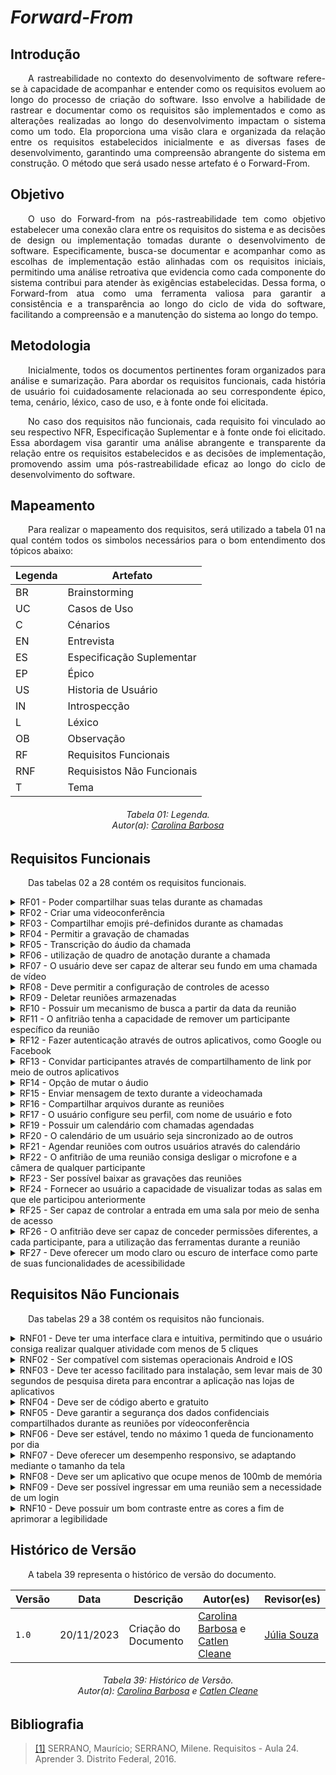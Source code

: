 # ***Forward-From***

## **Introdução**
<p align="justify">
&emsp;&emsp;A rastreabilidade no contexto do desenvolvimento de software refere-se à capacidade de acompanhar e entender como os requisitos evoluem ao longo do processo de criação do software. Isso envolve a habilidade de rastrear e documentar como os requisitos são implementados e como as alterações realizadas ao longo do desenvolvimento impactam o sistema como um todo. Ela proporciona uma visão clara e organizada da relação entre os requisitos estabelecidos inicialmente e as diversas fases de desenvolvimento, garantindo uma compreensão abrangente do sistema em construção. O método que será usado nesse artefato é o Forward-From.
</p>

## **Objetivo**
<p align="justify">
&emsp;&emsp;O uso do Forward-from na pós-rastreabilidade tem como objetivo estabelecer uma conexão clara entre os requisitos do sistema e as decisões de design ou implementação tomadas durante o desenvolvimento de software. Especificamente, busca-se documentar e acompanhar como as escolhas de implementação estão alinhadas com os requisitos iniciais, permitindo uma análise retroativa que evidencia como cada componente do sistema contribui para atender às exigências estabelecidas. Dessa forma, o Forward-from atua como uma ferramenta valiosa para garantir a consistência e a transparência ao longo do ciclo de vida do software, facilitando a compreensão e a manutenção do sistema ao longo do tempo.
</p>

## **Metodologia**
<p align="justify">
&emsp;&emsp;Inicialmente, todos os documentos pertinentes foram organizados para análise e sumarização. Para abordar os requisitos funcionais, cada história de usuário foi cuidadosamente relacionada ao seu correspondente épico, tema, cenário, léxico, caso de uso, e à fonte onde foi elicitada. 
</p>

<p align="justify">
&emsp;&emsp;No caso dos requisitos não funcionais, cada requisito foi vinculado ao seu respectivo NFR, Especificação Suplementar e à fonte onde foi elicitado. Essa abordagem visa garantir uma análise abrangente e transparente da relação entre os requisitos estabelecidos e as decisões de implementação, promovendo assim uma pós-rastreabilidade eficaz ao longo do ciclo de desenvolvimento do software.
</p>

## **Mapeamento**
<p align="justify">
&emsp;&emsp;Para realizar o mapeamento dos requisitos, será utilizado a tabela 01 na qual contém todos os simbolos necessários para o bom entendimento dos tópicos abaixo:
</p>

<center>

| Legenda | Artefato                   |
|---------|----------------------------|
| BR      | Brainstorming              |
| UC      | Casos de Uso               |
| C       | Cénarios                   |
| EN      | Entrevista                 |
| ES      | Especificação Suplementar  |
| EP      | Épico                      |
| US      | Historia de Usuário        |
| IN      | Introspecção               |
| L       | Léxico                     |
| OB      | Observação                 |
| RF      | Requisitos Funcionais      |
| RNF     | Requisistos Não Funcionais |
| T       | Tema                       |

</center>

<p align="justify">
<h6 align = "center"> Tabela 01: Legenda.
<br> Autor(a): <a href="https://github.com/CarolinaBarb">Carolina Barbosa</a></h6>
</p>

## **Requisitos Funcionais**
<p align="justify">
&emsp;&emsp;Das tabelas 02 a 28 contém os requisitos funcionais.
</p>


<details>
   <summary>RF01 - Poder compartilhar suas telas durante as chamadas</summary>
<table>
    <thead>
      <tr>
        <th>Tópico</th>
        <th>Referência</th>
      </tr>
    </thead>
    <tbody>
      <tr>
        <td>Épico</td>
        <td><a href="https://requisitos-de-software.github.io/2023.2-Jitsi/Modelagem/Agil/backlog/">E02</a></td>
      </tr>
      <tr>
        <td>História de usuário</td>
        <td><a href="https://requisitos-de-software.github.io/2023.2-Jitsi/Modelagem/Agil/historias/">US02</a>
        </td>
      </tr>
      <tr>
        <td>Tema</td>
        <td>Funcionalidades de Comunicação e Colaboração</td>
      </tr>
      <tr>
        <td>Elicitação</td>
        <td><a
            href="https://requisitos-de-software.github.io/2023.2-Jitsi/Elicitacao/tecnicas/introspec%C3%A7%C3%A3o/#requisitos-elicitados/">IN02</a>/<a
            href="https://requisitos-de-software.github.io/2023.2-Jitsi/Elicitacao/tecnicas/brainstorming/">BR02</a>/<a
            href="https://requisitos-de-software.github.io/2023.2-Jitsi/Elicitacao/tecnicas/entrevista/">EN01</a>/<a
            href="https://requisitos-de-software.github.io/2023.2-Jitsi/Elicitacao/tecnicas/observacao/">OB07</a></td>
      </tr>
      <tr>
        <td>Léxico</td>
        <td><a href="https://requisitos-de-software.github.io/2023.2-Jitsi/Modelagem/lexico/">L05</a></td>
      </tr>
      <tr>
        <td>Caso de Uso</td>
        <td><a href="https://requisitos-de-software.github.io/2023.2-Jitsi/Modelagem/casosDeUso/">UC01</a></td>
      </tr>
      <tr>
        <td>Cenário</td>
        <td><a href="https://requisitos-de-software.github.io/2023.2-Jitsi/Modelagem/cenarios/">C02</a></td>
      </tr>
    </tbody>
  </table>
  <p>Tabela 02: RF01, Autor(a): <a href="https://github.com/CarolinaBarb">Carolina Barbosa</a> e <a href="https://github.com/catlenc">Catlen Cleane</a></h6>
</center>
</p>

</details>

<details>
   <summary>RF02 - Criar uma videoconferência</summary>
<table>
    <thead>
      <tr>
        <th>Tópico</th>
        <th>Referência</th>
      </tr>
    </thead>
    <tbody>
      <tr>
        <td>Épico</td>
        <td><a href="https://requisitos-de-software.github.io/2023.2-Jitsi/Modelagem/Agil/backlog/">E1</a></td>
      </tr>
      <tr>
        <td>História de usuário</td>
        <td><a href="https://requisitos-de-software.github.io/2023.2-Jitsi/Modelagem/Agil/historias/">US08</a>
        </td>
      </tr>
      <tr>
        <td>Tema</td>
        <td>Funcionalidades de Comunicação e Colaboração</td>
      </tr>
      <tr>
        <td>Elicitação</td>
        <td><a
            href="https://requisitos-de-software.github.io/2023.2-Jitsi/Elicitacao/tecnicas/entrevista/">EN02</a></td>
      </tr>
      <tr>
        <td>Léxico</td>
        <td><a href="https://requisitos-de-software.github.io/2023.2-Jitsi/Modelagem/lexico/">L02</a></td>
      </tr>
      <tr>
        <td>Caso de Uso</td>
        <td><a href="https://requisitos-de-software.github.io/2023.2-Jitsi/Modelagem/casosDeUso/">UC01</a></td>
      </tr>
      <tr>
        <td>Cenário</td>
        <td><a href="https://requisitos-de-software.github.io/2023.2-Jitsi/Modelagem/cenarios/">C08</a></td>
      </tr>
    </tbody>
  </table>
<p>Tabela 03: RF02, Autor(a): <a href="https://github.com/CarolinaBarb">Carolina Barbosa</a> e <a href="https://github.com/catlenc">Catlen Cleane</a></h6>
</center>
</p>

</details>

<details>
   <summary>RF03 - Compartilhar emojis pré-definidos durante as chamadas</summary>
<table>
    <thead>
      <tr>
        <th>Tópico</th>
        <th>Referência</th>
      </tr>
    </thead>
    <tbody>
      <tr>
        <td>Épico</td>
        <td><a href="https://requisitos-de-software.github.io/2023.2-Jitsi/Modelagem/Agil/backlog/">E2</a></td>
      </tr>
      <tr>
        <td>História de usuário</td>
        <td><a href="https://requisitos-de-software.github.io/2023.2-Jitsi/Modelagem/Agil/historias/">US11</a>
        </td>
      </tr>
      <tr>
        <td>Tema</td>
        <td>Funcionalidades de Comunicação e Colaboração</td>
      </tr>
      <tr>
        <td>Elicitação</td>
        <td><a
            href="https://requisitos-de-software.github.io/2023.2-Jitsi/Elicitacao/tecnicas/entrevista/">EN03</a>/<a
            href="https://requisitos-de-software.github.io/2023.2-Jitsi/Elicitacao/tecnicas/observacao/">OB09</a></td>
      </tr>
      <tr>
        <td>Léxico</td>
        <td><a href="https://requisitos-de-software.github.io/2023.2-Jitsi/Modelagem/lexico/">L10</a></td>
      </tr>
      <tr>
        <td>Caso de Uso</td>
        <td><a href="https://requisitos-de-software.github.io/2023.2-Jitsi/Modelagem/casosDeUso/">UC03</a></td>
      </tr>
      <tr>
        <td>Cenário</td>
        <td><a href="https://requisitos-de-software.github.io/2023.2-Jitsi/Modelagem/cenarios/">C06</a></td>
      </tr>
    </tbody>
  </table>
<p>Tabela 04: RF03, Autor(a): <a href="https://github.com/CarolinaBarb">Carolina Barbosa</a> e <a href="https://github.com/catlenc">Catlen Cleane</a></h6>
</center>
</p>

</details>

<details>
   <summary>RF04 - Permitir a gravação de chamadas</summary>
<table>
    <thead>
      <tr>
        <th>Tópico</th>
        <th>Referência</th>
      </tr>
    </thead>
    <tbody>
      <tr>
        <td>Épico</td>
        <td><a href="https://requisitos-de-software.github.io/2023.2-Jitsi/Modelagem/Agil/backlog/">E1</a></td>
      </tr>
      <tr>
        <td>História de usuário</td>
        <td><a href="https://requisitos-de-software.github.io/2023.2-Jitsi/Modelagem/Agil/historias/">US01</a>
        </td>
      </tr>
      <tr>
        <td>Tema</td>
        <td> Funcionalidades de Comunicação e Colaboração</td>
      </tr>
      <tr>
        <td>Elicitação</td>
        <td><a
            href="https://requisitos-de-software.github.io/2023.2-Jitsi/Elicitacao/tecnicas/introspec%C3%A7%C3%A3o/#requisitos-elicitados/">IN03</a>/<a
            href="https://requisitos-de-software.github.io/2023.2-Jitsi/Elicitacao/tecnicas/brainstorming/">BR03</a>/<a
            href="https://requisitos-de-software.github.io/2023.2-Jitsi/Elicitacao/tecnicas/entrevista/">EN04</a>/<a
            href="https://requisitos-de-software.github.io/2023.2-Jitsi/Elicitacao/tecnicas/observacao/">OB05</a></td>
      </tr>
      <tr>
        <td>Léxico</td>
        <td><a href="https://requisitos-de-software.github.io/2023.2-Jitsi/Modelagem/lexico/">L04</a></td>
      </tr>
      <tr>
        <td>Caso de Uso</td>
        <td><a href="https://requisitos-de-software.github.io/2023.2-Jitsi/Modelagem/casosDeUso/">UC02</a></td>
      </tr>
      <tr>
        <td>Cenário</td>
        <td><a href="https://requisitos-de-software.github.io/2023.2-Jitsi/Modelagem/cenarios/">C01</a></td>
      </tr>
    </tbody>
  </table>
  <p>Tabela 05: RF04, Autor(a): <a href="https://github.com/CarolinaBarb">Carolina Barbosa</a> e <a href="https://github.com/catlenc">Catlen Cleane</a></h6>
</center>
</p>
</details>

<details>
   <summary>RF05 - Transcrição do áudio da chamada</summary>
<table>
    <thead>
      <tr>
        <th>Tópico</th>
        <th>Referência</th>
      </tr>
    </thead>
    <tbody>
      <tr>
        <td>Épico</td>
        <td><a href="https://requisitos-de-software.github.io/2023.2-Jitsi/Modelagem/Agil/backlog/">E1</a></td>
      </tr>
      <tr>
        <td>História de usuário</td>
        <td><a href="https://requisitos-de-software.github.io/2023.2-Jitsi/Modelagem/Agil/historias/">US01</a>
        </td>
      </tr>
      <tr>
        <td>Tema</td>
        <td>Notas</td>
      </tr>
      <tr>
        <td>Elicitação</td>
        <td><a
            href="https://requisitos-de-software.github.io/2023.2-Jitsi/Elicitacao/tecnicas/brainstorming/">BR05</a>/<a
            href="https://requisitos-de-software.github.io/2023.2-Jitsi/Elicitacao/tecnicas/entrevista/">EN05</a></td>
      </tr>
      <tr>
        <td>Léxico</td>
        <td><a href="https://requisitos-de-software.github.io/2023.2-Jitsi/Modelagem/lexico/">L06</a></td>
      </tr>
      <tr>
        <td>Caso de Uso</td>
        <td><a href="https://requisitos-de-software.github.io/2023.2-Jitsi/Modelagem/casosDeUso/">UC01</a></td>
      </tr>
      <tr>
        <td>Cenário</td>
        <td><a href="https://requisitos-de-software.github.io/2023.2-Jitsi/Modelagem/cenarios/">C01</a></td>
      </tr>
    </tbody>
  </table>
  <p>Tabela 06: RF05, Autor(a): <a href="https://github.com/CarolinaBarb">Carolina Barbosa</a> e <a href="https://github.com/catlenc">Catlen Cleane</a></h6>
</center>
</p>
</details>

<details>
   <summary>RF06 -  utilização de quadro de anotação durante a chamada</summary>
<table>
    <thead>
      <tr>
        <th>Tópico</th>
        <th>Referência</th>
      </tr>
    </thead>
    <tbody>
      <tr>
        <td>Épico</td>
        <td><a href="https://requisitos-de-software.github.io/2023.2-Jitsi/Modelagem/Agil/backlog/">E1</a></td>
      </tr>
      <tr>
        <td>História de usuário</td>
        <td><a href="https://requisitos-de-software.github.io/2023.2-Jitsi/Modelagem/Agil/historias/">US01</a>
        </td>
      </tr>
      <tr>
        <td>Tema</td>
        <td>Notas</td>
      </tr>
      <tr>
        <td>Elicitação</td>
        <td><a
            href="https://requisitos-de-software.github.io/2023.2-Jitsi/Elicitacao/tecnicas/introspec%C3%A7%C3%A3o/#requisitos-elicitados/">IN04</a>/<a
            href="https://requisitos-de-software.github.io/2023.2-Jitsi/Elicitacao/tecnicas/brainstorming/">BR01</a>/<a
            href="https://requisitos-de-software.github.io/2023.2-Jitsi/Elicitacao/tecnicas/entrevista/">EN06</a></td>
      </tr>
      <tr>
        <td>Léxico</td>
        <td><a href="https://requisitos-de-software.github.io/2023.2-Jitsi/Modelagem/lexico/">L06</a></td>
      </tr>
      <tr>
        <td>Caso de Uso</td>
        <td><a href="https://requisitos-de-software.github.io/2023.2-Jitsi/Modelagem/casosDeUso/">UC01</a></td>
      </tr>
      <tr>
        <td>Cenário</td>
        <td><a href="https://requisitos-de-software.github.io/2023.2-Jitsi/Modelagem/cenarios/">C01</a></td>
      </tr>
    </tbody>
  </table>
  <p>Tabela 07: RF06, Autor(a): <a href="https://github.com/CarolinaBarb">Carolina Barbosa</a> e <a href="https://github.com/catlenc">Catlen Cleane</a></h6>
</center>
</p>
</details>

<details>
   <summary>RF07 - O usuário deve ser capaz de alterar seu fundo em uma chamada de vídeo</summary>
<table>
    <thead>
      <tr>
        <th>Tópico</th>
        <th>Referência</th>
      </tr>
    </thead>
    <tbody>
      <tr>
        <td>Épico</td>
        <td><a href="https://requisitos-de-software.github.io/2023.2-Jitsi/Modelagem/Agil/backlog/">E3</a></td>
      </tr>
      <tr>
        <td>História de usuário</td>
        <td><a href="https://requisitos-de-software.github.io/2023.2-Jitsi/Modelagem/Agil/historias/">US14</a>
        </td>
      </tr>
      <tr>
        <td>Tema</td>
        <td>Personalização e configuração</td>
      </tr>
      <tr>
        <td>Elicitação</td>
        <td><a
            href="https://requisitos-de-software.github.io/2023.2-Jitsi/Elicitacao/tecnicas/brainstorming/">BR04</a>/<a
            href="https://requisitos-de-software.github.io/2023.2-Jitsi/Elicitacao/tecnicas/entrevista/">EN07</a></td>
      </tr>
      <tr>
        <td>Léxico</td>
        <td><a href="https://requisitos-de-software.github.io/2023.2-Jitsi/Modelagem/lexico/">-</a></td>
      </tr>
      <tr>
        <td>Caso de Uso</td>
        <td><a href="https://requisitos-de-software.github.io/2023.2-Jitsi/Modelagem/casosDeUso/">-</a></td>
      </tr>
      <tr>
        <td>Cenário</td>
        <td><a href="https://requisitos-de-software.github.io/2023.2-Jitsi/Modelagem/cenarios/">-</a></td>
      </tr>
    </tbody>
  </table>
<p>Tabela 08: RF07, Autor(a): <a href="https://github.com/CarolinaBarb">Carolina Barbosa</a> e <a href="https://github.com/catlenc">Catlen Cleane</a></h6>
</center>
</p>
</details>

<details>
   <summary>RF08 - Deve permitir a configuração de controles de acesso </summary>
<table>
    <thead>
      <tr>
        <th>Tópico</th>
        <th>Referência</th>
      </tr>
    </thead>
    <tbody>
      <tr>
        <td>Épico</td>
        <td><a href="https://requisitos-de-software.github.io/2023.2-Jitsi/Modelagem/Agil/backlog/">E5</a></td>
      </tr>
      <tr>
        <td>História de usuário</td>
        <td><a href="https://requisitos-de-software.github.io/2023.2-Jitsi/Modelagem/Agil/historias/">US15</a>
        </td>
      </tr>
      <tr>
        <td>Tema</td>
        <td>Personalização e Configuração</td>
      </tr>
      <tr>
        <td>Elicitação</td>
        <td><a
            href="https://requisitos-de-software.github.io/2023.2-Jitsi/Elicitacao/tecnicas/introspec%C3%A7%C3%A3o/#requisitos-elicitados/">IN01</a></td>
      </tr>
      <tr>
        <td>Léxico</td>
        <td><a href="https://requisitos-de-software.github.io/2023.2-Jitsi/Modelagem/lexico/">-</a></td>
      </tr>
      <tr>
        <td>Caso de Uso</td>
        <td><a href="https://requisitos-de-software.github.io/2023.2-Jitsi/Modelagem/casosDeUso/">-</a></td>
      </tr>
      <tr>
        <td>Cenário</td>
        <td><a href="https://requisitos-de-software.github.io/2023.2-Jitsi/Modelagem/cenarios/">-</a></td>
      </tr>
    </tbody>
  </table>
<p>Tabela 09: RF08, Autor(a): <a href="https://github.com/CarolinaBarb">Carolina Barbosa</a> e <a href="https://github.com/catlenc">Catlen Cleane</a></h6>
</center>
</p>
</details>

<details>
   <summary>RF09 - Deletar reuniões armazenadas</summary>
<table>
    <thead>
      <tr>
        <th>Tópico</th>
        <th>Referência</th>
      </tr>
    </thead>
    <tbody>
      <tr>
        <td>Épico</td>
        <td><a href="https://requisitos-de-software.github.io/2023.2-Jitsi/Modelagem/Agil/backlog/">E6</a></td>
      </tr>
      <tr>
        <td>História de usuário</td>
        <td><a href="https://requisitos-de-software.github.io/2023.2-Jitsi/Modelagem/Agil/historias/">US16</a>
        </td>
      </tr>
      <tr>
        <td>Tema</td>
        <td>Personalização e Configuração</td>
      </tr>
      <tr>
        <td>Elicitação</td>
        <td><a
            href="https://requisitos-de-software.github.io/2023.2-Jitsi/Elicitacao/tecnicas/introspec%C3%A7%C3%A3o/#requisitos-elicitados/">IN08</a></td>
      </tr>
      <tr>
        <td>Léxico</td>
        <td><a href="https://requisitos-de-software.github.io/2023.2-Jitsi/Modelagem/lexico/">-</a></td>
      </tr>
      <tr>
        <td>Caso de Uso</td>
        <td><a href="https://requisitos-de-software.github.io/2023.2-Jitsi/Modelagem/casosDeUso/">-</a></td>
      </tr>
      <tr>
        <td>Cenário</td>
        <td><a href="https://requisitos-de-software.github.io/2023.2-Jitsi/Modelagem/cenarios/">-</a></td>
      </tr>
    </tbody>
  </table>
<p>Tabela 10: RF09, Autor(a): <a href="https://github.com/CarolinaBarb">Carolina Barbosa</a> e <a href="https://github.com/catlenc">Catlen Cleane</a></h6>
</center>
</p>
</details>

<details>
   <summary>RF10 - Possuir um mecanismo de busca a partir da data da reunião</summary>
<table>
    <thead>
      <tr>
        <th>Tópico</th>
        <th>Referência</th>
      </tr>
    </thead>
    <tbody>
      <tr>
        <td>Épico</td>
        <td><a href="https://requisitos-de-software.github.io/2023.2-Jitsi/Modelagem/Agil/backlog/">E6</a></td>
      </tr>
      <tr>
        <td>História de usuário</td>
        <td><a href="https://requisitos-de-software.github.io/2023.2-Jitsi/Modelagem/Agil/historias/">US17</a>
        </td>
      </tr>
      <tr>
        <td>Tema</td>
        <td>Personalização e Configuração</td>
      </tr>
      <tr>
        <td>Elicitação</td>
        <td><a
            href="https://requisitos-de-software.github.io/2023.2-Jitsi/Elicitacao/tecnicas/introspec%C3%A7%C3%A3o/#requisitos-elicitados/">IN09</a>/<a
            href="https://requisitos-de-software.github.io/2023.2-Jitsi/Elicitacao/tecnicas/brainstorming/">BR09</a></td>
      </tr>
      <tr>
        <td>Léxico</td>
        <td><a href="https://requisitos-de-software.github.io/2023.2-Jitsi/Modelagem/lexico/">-</a></td>
      </tr>
      <tr>
        <td>Caso de Uso</td>
        <td><a href="https://requisitos-de-software.github.io/2023.2-Jitsi/Modelagem/casosDeUso/">-</a></td>
      </tr>
      <tr>
        <td>Cenário</td>
        <td><a href="https://requisitos-de-software.github.io/2023.2-Jitsi/Modelagem/cenarios/">-</a></td>
      </tr>
    </tbody>
  </table>
<p>Tabela 11: RF10, Autor(a): <a href="https://github.com/CarolinaBarb">Carolina Barbosa</a> e <a href="https://github.com/catlenc">Catlen Cleane</a></h6>
</center>
</p>
</details>

<details>
   <summary>RF11 - O anfitrião tenha a capacidade de remover um participante específico da reunião</summary>
<table>
    <thead>
      <tr>
        <th>Tópico</th>
        <th>Referência</th>
      </tr>
    </thead>
    <tbody>
      <tr>
        <td>Épico</td>
        <td><a href="https://requisitos-de-software.github.io/2023.2-Jitsi/Modelagem/Agil/backlog/">E1</a></td>
      </tr>
      <tr>
        <td>História de usuário</td>
        <td><a href="https://requisitos-de-software.github.io/2023.2-Jitsi/Modelagem/Agil/historias/">US03</a>
        </td>
      </tr>
      <tr>
        <td>Tema</td>
        <td>Funcionalidades de Comunicação e Colaboração</td>
      </tr>
      <tr>
        <td>Elicitação</td>
        <td><a
            href="https://requisitos-de-software.github.io/2023.2-Jitsi/Elicitacao/tecnicas/introspec%C3%A7%C3%A3o/#requisitos-elicitados">INT10</a>/<a
            href="https://requisitos-de-software.github.io/2023.2-Jitsi/Elicitacao/tecnicas/brainstorming/#requisitos-elicitados">BR07</a></td>
      </tr>
      <tr>
        <td>Léxico</td>
        <td><a href="https://requisitos-de-software.github.io/2023.2-Jitsi/Modelagem/lexico/">-</a></td>
      </tr>
      <tr>
        <td>Caso de Uso</td>
        <td><a href="https://requisitos-de-software.github.io/2023.2-Jitsi/Modelagem/casosDeUso/">-</a></td>
      </tr>
      <tr>
        <td>Cenário</td>
        <td><a href="https://requisitos-de-software.github.io/2023.2-Jitsi/Modelagem/cenarios/">C03</a></td>
      </tr>
    </tbody>
  </table>
<p>Tabela 12: RF11, Autor(a): <a href="https://github.com/CarolinaBarb">Carolina Barbosa</a> e <a href="https://github.com/catlenc">Catlen Cleane</a></h6>
</center>
</p>
</details>

<details>
   <summary>RF12 - Fazer autenticação através de outros aplicativos, como Google ou Facebook</summary>
<table>
    <thead>
      <tr>
        <th>Tópico</th>
        <th>Referência</th>
      </tr>
    </thead>
    <tbody>
      <tr>
        <td>Épico</td>
        <td><a href="https://requisitos-de-software.github.io/2023.2-Jitsi/Modelagem/Agil/backlog/">E4</a></td>
      </tr>
      <tr>
        <td>História de usuário</td>
        <td><a href="https://requisitos-de-software.github.io/2023.2-Jitsi/Modelagem/Agil/historias/">US18</a>
        </td>
      </tr>
      <tr>
        <td>Tema</td>
        <td>Personalização e Configuração</td>
      </tr>
      <tr>
        <td>Elicitação</td>
        <td><a
            href="https://requisitos-de-software.github.io/2023.2-Jitsi/Elicitacao/tecnicas/observacao/#requisitos-elicitados">OB01</a></td>
      </tr>
      <tr>
        <td>Léxico</td>
        <td><a href="https://requisitos-de-software.github.io/2023.2-Jitsi/Modelagem/lexico/">-</a></td>
      </tr>
      <tr>
        <td>Caso de Uso</td>
        <td><a href="https://requisitos-de-software.github.io/2023.2-Jitsi/Modelagem/casosDeUso/">-</a></td>
      </tr>
      <tr>
        <td>Cenário</td>
        <td><a href="https://requisitos-de-software.github.io/2023.2-Jitsi/Modelagem/cenarios/">-</a></td>
      </tr>
    </tbody>
  </table>
<p>Tabela 13: RF12, Autor(a): <a href="https://github.com/CarolinaBarb">Carolina Barbosa</a> e <a href="https://github.com/catlenc">Catlen Cleane</a></h6>
</center>
</p>
</details>

<details>
   <summary>RF13 - Convidar participantes através de compartilhamento de link por meio de outros aplicativos</summary>
<table>
    <thead>
      <tr>
        <th>Tópico</th>
        <th>Referência</th>
      </tr>
    </thead>
    <tbody>
      <tr>
        <td>Épico</td>
        <td><a href="https://requisitos-de-software.github.io/2023.2-Jitsi/Modelagem/Agil/backlog/">E5</a></td>
      </tr>
      <tr>
        <td>História de usuário</td>
        <td><a href="https://requisitos-de-software.github.io/2023.2-Jitsi/Modelagem/Agil/historias/">US19</a>
        </td>
      </tr>
      <tr>
        <td>Tema</td>
        <td>Personalização e Configuração</td>
      </tr>
      <tr>
        <td>Elicitação</td>
        <td><a
            href="https://requisitos-de-software.github.io/2023.2-Jitsi/Elicitacao/tecnicas/observacao/">OB02</a></td>
      </tr>
      <tr>
        <td>Léxico</td>
        <td><a href="https://requisitos-de-software.github.io/2023.2-Jitsi/Modelagem/lexico/">-</a></td>
      </tr>
      <tr>
        <td>Caso de Uso</td>
        <td><a href="https://requisitos-de-software.github.io/2023.2-Jitsi/Modelagem/casosDeUso/">-</a></td>
      </tr>
      <tr>
        <td>Cenário</td>
        <td><a href="https://requisitos-de-software.github.io/2023.2-Jitsi/Modelagem/cenarios/">-</a></td>
      </tr>
    </tbody>
  </table>
<p>Tabela 14: RF13, Autor(a): <a href="https://github.com/CarolinaBarb">Carolina Barbosa</a> e <a href="https://github.com/catlenc">Catlen Cleane</a></h6>
</center>
</p>
</details>

<details>
   <summary>RF14 - Opção de mutar o áudio</summary>
<table>
    <thead>
      <tr>
        <th>Tópico</th>
        <th>Referência</th>
      </tr>
    </thead>
    <tbody>
      <tr>
        <td>Épico</td>
        <td><a href="https://requisitos-de-software.github.io/2023.2-Jitsi/Modelagem/Agil/backlog/">E1</a></td>
      </tr>
      <tr>
        <td>História de usuário</td>
        <td><a href="https://requisitos-de-software.github.io/2023.2-Jitsi/Modelagem/Agil/historias/">US09</a>
        </td>
      </tr>
      <tr>
        <td>Tema</td>
        <td>Funcionalidades de Comunicação e Colaboração</td>
      </tr>
      <tr>
        <td>Elicitação</td>
        <td><a
            href="https://requisitos-de-software.github.io/2023.2-Jitsi/Elicitacao/tecnicas/observacao/">OB04</a></td>
      </tr>
      <tr>
        <td>Léxico</td>
        <td><a href="https://requisitos-de-software.github.io/2023.2-Jitsi/Modelagem/lexico/">-</a></td>
      </tr>
      <tr>
        <td>Caso de Uso</td>
        <td><a href="https://requisitos-de-software.github.io/2023.2-Jitsi/Modelagem/casosDeUso/">-</a></td>
      </tr>
      <tr>
        <td>Cenário</td>
        <td><a href="https://requisitos-de-software.github.io/2023.2-Jitsi/Modelagem/cenarios/">C09</a></td>
      </tr>
    </tbody>
  </table>
<p>Tabela 15: RF14, Autor(a): <a href="https://github.com/CarolinaBarb">Carolina Barbosa</a> e <a href="https://github.com/catlenc">Catlen Cleane</a></h6>
</center>
</p>
</details>

<details>
   <summary>RF15 - Enviar mensagem de texto durante a videochamada</summary>
<table>
    <thead>
      <tr>
        <th>Tópico</th>
        <th>Referência</th>
      </tr>
    </thead>
    <tbody>
      <tr>
        <td>Épico</td>
        <td><a href="https://requisitos-de-software.github.io/2023.2-Jitsi/Modelagem/Agil/backlog/">E2</a></td>
      </tr>
      <tr>
        <td>História de usuário</td>
        <td><a href="https://requisitos-de-software.github.io/2023.2-Jitsi/Modelagem/Agil/historias/">US13</a>
        </td>
      </tr>
      <tr>
        <td>Tema</td>
        <td>Funcionalidades de Comunicação e COlaboração</td>
      </tr>
      <tr>
        <td>Elicitação</td>
        <td><a
            href="https://requisitos-de-software.github.io/2023.2-Jitsi/Elicitacao/tecnicas/observacao/">OB06</a></td>
      </tr>
      <tr>
        <td>Léxico</td>
        <td><a href="https://requisitos-de-software.github.io/2023.2-Jitsi/Modelagem/lexico/">-</a></td>
      </tr>
      <tr>
        <td>Caso de Uso</td>
        <td><a href="https://requisitos-de-software.github.io/2023.2-Jitsi/Modelagem/casosDeUso/">-</a></td>
      </tr>
      <tr>
        <td>Cenário</td>
        <td><a href="https://requisitos-de-software.github.io/2023.2-Jitsi/Modelagem/cenarios/">-</a></td>
      </tr>
    </tbody>
  </table>
<p>Tabela 14: RF15, Autor(a): <a href="https://github.com/CarolinaBarb">Carolina Barbosa</a> e <a href="https://github.com/catlenc">Catlen Cleane</a></h6>
</center>
</p>
</details>

<details>
   <summary>RF16 - Compartilhar arquivos durante as reuniões</summary>
<table>
    <thead>
      <tr>
        <th>Tópico</th>
        <th>Referência</th>
      </tr>
    </thead>
    <tbody>
      <tr>
        <td>Épico</td>
        <td><a href="https://requisitos-de-software.github.io/2023.2-Jitsi/Modelagem/Agil/backlog/">E2</a></td>
      </tr>
      <tr>
        <td>História de usuário</td>
        <td><a href="https://requisitos-de-software.github.io/2023.2-Jitsi/Modelagem/Agil/historias/">US06</a>
        </td>
      </tr>
      <tr>
        <td>Tema</td>
        <td>NFuncionalidades de Comunicação e Colaboração</td>
      </tr>
      <tr>
        <td>Elicitação</td>
        <td><a
            href="https://requisitos-de-software.github.io/2023.2-Jitsi/Elicitacao/tecnicas/brainstorming/">BR15</a>/<a
            href="https://requisitos-de-software.github.io/2023.2-Jitsi/Elicitacao/tecnicas/observacao/">OB08</a></td>
      </tr>
      <tr>
        <td>Léxico</td>
        <td><a href="https://requisitos-de-software.github.io/2023.2-Jitsi/Modelagem/lexico/">-</a></td>
      </tr>
      <tr>
        <td>Caso de Uso</td>
        <td><a href="https://requisitos-de-software.github.io/2023.2-Jitsi/Modelagem/casosDeUso/">-</a></td>
      </tr>
      <tr>
        <td>Cenário</td>
        <td><a href="https://requisitos-de-software.github.io/2023.2-Jitsi/Modelagem/cenarios/">-</a></td>
      </tr>
    </tbody>
  </table>
<p>Tabela 17: RF16, Autor(a): <a href="https://github.com/CarolinaBarb">Carolina Barbosa</a> e <a href="https://github.com/catlenc">Catlen Cleane</a></h6>
</center>
</p>
</details>

<details>
   <summary>RF17 - O usuário configure seu perfil, com nome de usuário e foto</summary>
<table>
    <thead>
      <tr>
        <th>Tópico</th>
        <th>Referência</th>
      </tr>
    </thead>
    <tbody>
      <tr>
        <td>Épico</td>
        <td><a href="https://requisitos-de-software.github.io/2023.2-Jitsi/Modelagem/Agil/backlog/">E4</a></td>
      </tr>
      <tr>
        <td>História de usuário</td>
        <td><a href="https://requisitos-de-software.github.io/2023.2-Jitsi/Modelagem/Agil/historias/">US10</a>
        </td>
      </tr>
      <tr>
        <td>Tema</td>
        <td>Personalização e Configuração</td>
      </tr>
      <tr>
        <td>Elicitação</td>
        <td><a
            href="https://requisitos-de-software.github.io/2023.2-Jitsi/Elicitacao/tecnicas/observacao/">OB11</a></td>
      </tr>
      <tr>
        <td>Léxico</td>
        <td><a href="https://requisitos-de-software.github.io/2023.2-Jitsi/Modelagem/lexico/">-</a></td>
      </tr>
      <tr>
        <td>Caso de Uso</td>
        <td><a href="https://requisitos-de-software.github.io/2023.2-Jitsi/Modelagem/casosDeUso/">-</a></td>
      </tr>
      <tr>
        <td>Cenário</td>
        <td><a href="https://requisitos-de-software.github.io/2023.2-Jitsi/Modelagem/cenarios/">C10</a></td>
      </tr>
    </tbody>
  </table>
<p>Tabela 18: RF17, Autor(a): <a href="https://github.com/CarolinaBarb">Carolina Barbosa</a> e <a href="https://github.com/catlenc">Catlen Cleane</a></h6>
</center>
</p>
</details>

<details>
   <summary>RF19 - Possuir um calendário com chamadas agendadas</summary>
<table>
    <thead>
      <tr>
        <th>Tópico</th>
        <th>Referência</th>
      </tr>
    </thead>
    <tbody>
      <tr>
        <td>Épico</td>
        <td><a href="https://requisitos-de-software.github.io/2023.2-Jitsi/Modelagem/Agil/backlog/">E4</a></td>
      </tr>
      <tr>
        <td>História de usuário</td>
        <td><a href="https://requisitos-de-software.github.io/2023.2-Jitsi/Modelagem/Agil/historias/">US21</a>
        </td>
      </tr>
      <tr>
        <td>Tema</td>
        <td>Personalização e Configuração</td>
      </tr>
      <tr>
        <td>Elicitação</td>
        <td><a
            href="https://requisitos-de-software.github.io/2023.2-Jitsi/Elicitacao/tecnicas/observacao/">OB13</a></td>
      </tr>
      <tr>
        <td>Léxico</td>
        <td><a href="https://requisitos-de-software.github.io/2023.2-Jitsi/Modelagem/lexico/">L06</a></td>
      </tr>
      <tr>
        <td>Caso de Uso</td>
        <td><a href="https://requisitos-de-software.github.io/2023.2-Jitsi/Modelagem/casosDeUso/">-</a></td>
      </tr>
      <tr>
        <td>Cenário</td>
        <td><a href="https://requisitos-de-software.github.io/2023.2-Jitsi/Modelagem/cenarios/">-</a></td>
      </tr>
    </tbody>
  </table>
<p>Tabela 20: RF19, Autor(a): <a href="https://github.com/CarolinaBarb">Carolina Barbosa</a> e <a href="https://github.com/catlenc">Catlen Cleane</a></h6>
</center>
</p>
</details>

<details>
   <summary>RF20 - O calendário de um usuário seja sincronizado ao de outros</summary>
<table>
    <thead>
      <tr>
        <th>Tópico</th>
        <th>Referência</th>
      </tr>
    </thead>
    <tbody>
      <tr>
        <td>Épico</td>
        <td><a href="https://requisitos-de-software.github.io/2023.2-Jitsi/Modelagem/Agil/backlog/">E4</a></td>
      </tr>
      <tr>
        <td>História de usuário</td>
        <td><a href="https://requisitos-de-software.github.io/2023.2-Jitsi/Modelagem/Agil/historias/">US22</a>
        </td>
      </tr>
      <tr>
        <td>Tema</td>
        <td>Personalização e Configuração</td>
      </tr>
      <tr>
        <td>Elicitação</td>
        <td><a
            href="https://requisitos-de-software.github.io/2023.2-Jitsi/Elicitacao/tecnicas/observacao/">OB14</a></td>
      </tr>
      <tr>
        <td>Léxico</td>
        <td><a href="https://requisitos-de-software.github.io/2023.2-Jitsi/Modelagem/lexico/">L06</a></td>
      </tr>
      <tr>
        <td>Caso de Uso</td>
        <td><a href="https://requisitos-de-software.github.io/2023.2-Jitsi/Modelagem/casosDeUso/">-</a></td>
      </tr>
      <tr>
        <td>Cenário</td>
        <td><a href="https://requisitos-de-software.github.io/2023.2-Jitsi/Modelagem/cenarios/">-</a></td>
      </tr>
    </tbody>
  </table>
<p>Tabela 21: RF20, Autor(a): <a href="https://github.com/CarolinaBarb">Carolina Barbosa</a> e <a href="https://github.com/catlenc">Catlen Cleane</a></h6>
</center>
</p>
</details>

<details>
   <summary>RF21 - Agendar reuniões com outros usuários através do calendário</summary>
<table>
    <thead>
      <tr>
        <th>Tópico</th>
        <th>Referência</th>
      </tr>
    </thead>
    <tbody>
      <tr>
        <td>Épico</td>
        <td><a href="https://requisitos-de-software.github.io/2023.2-Jitsi/Modelagem/Agil/backlog/">E4</a></td>
      </tr>
      <tr>
        <td>História de usuário</td>
        <td><a href="https://requisitos-de-software.github.io/2023.2-Jitsi/Modelagem/Agil/historias/">US23</a>
        </td>
      </tr>
      <tr>
        <td>Tema</td>
        <td>Pwersonalização e Configuração</td>
      </tr>
      <tr>
        <td>Elicitação</td>
        <td><a
            href="https://requisitos-de-software.github.io/2023.2-Jitsi/Elicitacao/tecnicas/observacao/">OB15</a></td>
      </tr>
      <tr>
        <td>Léxico</td>
        <td><a href="https://requisitos-de-software.github.io/2023.2-Jitsi/Modelagem/lexico/">-</a></td>
      </tr>
      <tr>
        <td>Caso de Uso</td>
        <td><a href="https://requisitos-de-software.github.io/2023.2-Jitsi/Modelagem/casosDeUso/">-</a></td>
      </tr>
      <tr>
        <td>Cenário</td>
        <td><a href="https://requisitos-de-software.github.io/2023.2-Jitsi/Modelagem/cenarios/">-</a></td>
      </tr>
    </tbody>
  </table>
<p>Tabela 22: RF21, Autor(a): <a href="https://github.com/CarolinaBarb">Carolina Barbosa</a> e <a href="https://github.com/catlenc">Catlen Cleane</a></h6>
</center>
</p>
</details>

<details>
   <summary>RF22 - O anfitrião de uma reunião consiga desligar o microfone e a câmera de qualquer participante</summary>
<table>
    <thead>
      <tr>
        <th>Tópico</th>
        <th>Referência</th>
      </tr>
    </thead>
    <tbody>
      <tr>
        <td>Épico</td>
        <td><a href="https://requisitos-de-software.github.io/2023.2-Jitsi/Modelagem/Agil/backlog/">E5</a></td>
      </tr>
      <tr>
        <td>História de usuário</td>
        <td><a href="https://requisitos-de-software.github.io/2023.2-Jitsi/Modelagem/Agil/historias/">US24</a>
        </td>
      </tr>
      <tr>
        <td>Tema</td>
        <td>Personalização e Configuração</td>
      </tr>
      <tr>
        <td>Elicitação</td>
        <td><a
            href="https://requisitos-de-software.github.io/2023.2-Jitsi/Elicitacao/tecnicas/brainstorming/">BR06</a></td>
      </tr>
      <tr>
        <td>Léxico</td>
        <td><a href="https://requisitos-de-software.github.io/2023.2-Jitsi/Modelagem/lexico/">-</a></td>
      </tr>
      <tr>
        <td>Caso de Uso</td>
        <td><a href="https://requisitos-de-software.github.io/2023.2-Jitsi/Modelagem/casosDeUso/">-</a></td>
      </tr>
      <tr>
        <td>Cenário</td>
        <td><a href="https://requisitos-de-software.github.io/2023.2-Jitsi/Modelagem/cenarios/">-</a></td>
      </tr>
    </tbody>
  </table>
<p>Tabela 23: RF22, Autor(a): <a href="https://github.com/CarolinaBarb">Carolina Barbosa</a> e <a href="https://github.com/catlenc">Catlen Cleane</a></h6>
</center>
</p>
</details>

<details>
   <summary>RF23 - Ser possível baixar as gravações das reuniões</summary>
<table>
    <thead>
      <tr>
        <th>Tópico</th>
        <th>Referência</th>
      </tr>
    </thead>
    <tbody>
      <tr>
        <td>Épico</td>
        <td><a href="https://requisitos-de-software.github.io/2023.2-Jitsi/Modelagem/Agil/backlog/">E1</a></td>
      </tr>
      <tr>
        <td>História de usuário</td>
        <td><a href="https://requisitos-de-software.github.io/2023.2-Jitsi/Modelagem/Agil/historias/">US04</a>
        </td>
      </tr>
      <tr>
        <td>Tema</td>
        <td>Funcionalidade de Comunicação e Colaboração</td>
      </tr>
      <tr>
        <td>Elicitação</td>
        <td><a
            href="https://requisitos-de-software.github.io/2023.2-Jitsi/Elicitacao/tecnicas/brainstorming/">BR08</a></td>
      </tr>
      <tr>
        <td>Léxico</td>
        <td><a href="https://requisitos-de-software.github.io/2023.2-Jitsi/Modelagem/lexico/">-</a></td>
      </tr>
      <tr>
        <td>Caso de Uso</td>
        <td><a href="https://requisitos-de-software.github.io/2023.2-Jitsi/Modelagem/casosDeUso/">-</a></td>
      </tr>
      <tr>
        <td>Cenário</td>
        <td><a href="https://requisitos-de-software.github.io/2023.2-Jitsi/Modelagem/cenarios/">C04</a></td>
      </tr>
    </tbody>
  </table>
<p>Tabela 24: RF23, Autor(a): <a href="https://github.com/CarolinaBarb">Carolina Barbosa</a> e <a href="https://github.com/catlenc">Catlen Cleane</a></h6>
</center>
</p>
</details>

<details>
   <summary>RF24 - Fornecer ao usuário a capacidade de visualizar todas as salas em que ele participou anteriormente</summary>
<table>
    <thead>
      <tr>
        <th>Tópico</th>
        <th>Referência</th>
      </tr>
    </thead>
    <tbody>
      <tr>
        <td>Épico</td>
        <td><a href="https://requisitos-de-software.github.io/2023.2-Jitsi/Modelagem/Agil/backlog/">E6</a></td>
      </tr>
      <tr>
        <td>História de usuário</td>
        <td><a href="https://requisitos-de-software.github.io/2023.2-Jitsi/Modelagem/Agil/historias/">US25</a>
        </td>
      </tr>
      <tr>
        <td>Tema</td>
        <td>Personalização e Configuração</td>
      </tr>
      <tr>
        <td>Elicitação</td>
        <td><a
            href="https://requisitos-de-software.github.io/2023.2-Jitsi/Elicitacao/tecnicas/brainstorming/">BR10</a></td>
      </tr>
      <tr>
        <td>Léxico</td>
        <td><a href="https://requisitos-de-software.github.io/2023.2-Jitsi/Modelagem/lexico/">-</a></td>
      </tr>
      <tr>
        <td>Caso de Uso</td>
        <td><a href="https://requisitos-de-software.github.io/2023.2-Jitsi/Modelagem/casosDeUso/">-</a></td>
      </tr>
      <tr>
        <td>Cenário</td>
        <td><a href="https://requisitos-de-software.github.io/2023.2-Jitsi/Modelagem/cenarios/">-</a></td>
      </tr>
    </tbody>
  </table>
<p>Tabela 25: RF24, Autor(a): <a href="https://github.com/CarolinaBarb">Carolina Barbosa</a> e <a href="https://github.com/catlenc">Catlen Cleane</a></h6>
</center>
</p>
</details>

<details>
   <summary>RF25 - Ser capaz de controlar a entrada em uma sala por meio de senha de acesso</summary>
<table>
    <thead>
      <tr>
        <th>Tópico</th>
        <th>Referência</th>
      </tr>
    </thead>
    <tbody>
      <tr>
        <td>Épico</td>
        <td><a href="https://requisitos-de-software.github.io/2023.2-Jitsi/Modelagem/Agil/backlog/">E5</a></td>
      </tr>
      <tr>
        <td>História de usuário</td>
        <td><a href="https://requisitos-de-software.github.io/2023.2-Jitsi/Modelagem/Agil/historias/">US26</a>
        </td>
      </tr>
      <tr>
        <td>Tema</td>
        <td>Personalização e Configuração</td>
      </tr>
      <tr>
        <td>Elicitação</td>
        <td><a
            href="https://requisitos-de-software.github.io/2023.2-Jitsi/Elicitacao/tecnicas/brainstorming/">BR11</a></td>
      </tr>
      <tr>
        <td>Léxico</td>
        <td><a href="https://requisitos-de-software.github.io/2023.2-Jitsi/Modelagem/lexico/">-</a></td>
      </tr>
      <tr>
        <td>Caso de Uso</td>
        <td><a href="https://requisitos-de-software.github.io/2023.2-Jitsi/Modelagem/casosDeUso/">-</a></td>
      </tr>
      <tr>
        <td>Cenário</td>
        <td><a href="https://requisitos-de-software.github.io/2023.2-Jitsi/Modelagem/cenarios/">-</a></td>
      </tr>
    </tbody>
  </table>
<p>Tabela 26: RF25, Autor(a): <a href="https://github.com/CarolinaBarb">Carolina Barbosa</a> e <a href="https://github.com/catlenc">Catlen Cleane</a></h6>
</center>
</p>
</details>

<details>
   <summary>RF26 - O anfitrião deve ser capaz de conceder permissões diferentes, a cada participante, para a utilização das ferramentas durante a reunião</summary>
<table>
    <thead>
      <tr>
        <th>Tópico</th>
        <th>Referência</th>
      </tr>
    </thead>
    <tbody>
      <tr>
        <td>Épico</td>
        <td><a href="https://requisitos-de-software.github.io/2023.2-Jitsi/Modelagem/Agil/backlog/">E5</a></td>
      </tr>
      <tr>
        <td>História de usuário</td>
        <td><a href="https://requisitos-de-software.github.io/2023.2-Jitsi/Modelagem/Agil/historias/">US05</a>
        </td>
      </tr>
      <tr>
        <td>Tema</td>
        <td>NPersonalização e Configuração</td>
      </tr>
      <tr>
        <td>Elicitação</td>
        <td><a
            href="https://requisitos-de-software.github.io/2023.2-Jitsi/Elicitacao/tecnicas/brainstorming/">BR13</a></td>
      </tr>
      <tr>
        <td>Léxico</td>
        <td><a href="https://requisitos-de-software.github.io/2023.2-Jitsi/Modelagem/lexico/">L06</a></td>
      </tr>
      <tr>
        <td>Caso de Uso</td>
        <td><a href="https://requisitos-de-software.github.io/2023.2-Jitsi/Modelagem/casosDeUso/">UC01</a></td>
      </tr>
      <tr>
        <td>Cenário</td>
        <td><a href="https://requisitos-de-software.github.io/2023.2-Jitsi/Modelagem/cenarios/">C05</a></td>
      </tr>
    </tbody>
  </table>
<p>Tabela 27: RF26, Autor(a): <a href="https://github.com/CarolinaBarb">Carolina Barbosa</a> e <a href="https://github.com/catlenc">Catlen Cleane</a></h6>
</center>
</p>
</details>

<details>
   <summary>RF27 - Deve oferecer um modo claro ou escuro de interface como parte de suas funcionalidades de acessibilidade</summary>
<table>
    <thead>
      <tr>
        <th>Tópico</th>
        <th>Referência</th>
      </tr>
    </thead>
    <tbody>
      <tr>
        <td>Épico</td>
        <td><a href="https://requisitos-de-software.github.io/2023.2-Jitsi/Modelagem/Agil/backlog/">E3</a></td>
      </tr>
      <tr>
        <td>História de usuário</td>
        <td><a href="https://requisitos-de-software.github.io/2023.2-Jitsi/Modelagem/Agil/historias/">US07</a>
        </td>
      </tr>
      <tr>
        <td>Tema</td>
        <td>Personalização e Configuração</td>
      </tr>
      <tr>
        <td>Elicitação</td>
        <td><a
            href="https://requisitos-de-software.github.io/2023.2-Jitsi/Elicitacao/tecnicas/brainstorming/">BR16</a></td>
      </tr>
      <tr>
        <td>Léxico</td>
        <td><a href="https://requisitos-de-software.github.io/2023.2-Jitsi/Modelagem/lexico/">-</a></td>
      </tr>
      <tr>
        <td>Caso de Uso</td>
        <td><a href="https://requisitos-de-software.github.io/2023.2-Jitsi/Modelagem/casosDeUso/">-</a></td>
      </tr>
      <tr>
        <td>Cenário</td>
        <td><a href="https://requisitos-de-software.github.io/2023.2-Jitsi/Modelagem/cenarios/">C07</a></td>
      </tr>
    </tbody>
  </table>
<p>Tabela 28: RF27, Autor(a): <a href="https://github.com/CarolinaBarb">Carolina Barbosa</a> e <a href="https://github.com/catlenc">Catlen Cleane</a></h6>
</center>
</p>
</details>

## **Requisitos Não Funcionais**
<p align="justify">
&emsp;&emsp;Das tabelas 29 a 38 contém os requisitos não funcionais.
</p>

<details>
   <summary>RNF01 - Deve ter uma interface clara e intuitiva, permitindo que o usuário consiga realizar qualquer atividade com menos de 5 cliques </summary>
<table>
    <thead>
      <tr>
        <th>Tópico</th>
        <th>Referência</th>
      </tr>
    </thead>
    <tbody>
      <tr>
        <td>NFR</td>
        <td><a href="https://requisitos-de-software.github.io/2023.2-Jitsi/Modelagem/Agil/nfr-framework/">Desempenho</a></td>
      </tr>
      <tr>
        <td>Especificação Suplementar</td>
        <td><a href="https://requisitos-de-software.github.io/2023.2-Jitsi/Modelagem/especificacaoSuplementar/">US01</a>
        </td>
      </tr>
      <tr>
        <td>Elicitação</td>
        <td><a
            href="https://requisitos-de-software.github.io/2023.2-Jitsi/Elicitacao/tecnicas/entrevista/#requisitos-elicitados">ENT08</a> / <a
            href="https://requisitos-de-software.github.io/2023.2-Jitsi/Elicitacao/tecnicas/observacao/#requisitos-elicitados">OB17</a> / <a
            href="https://requisitos-de-software.github.io/2023.2-Jitsi/Elicitacao/tecnicas/brainstorming/#requisitos-elicitados">BR17</a></td>
      </tr>
    </tbody>
  </table>

<p>Tabela 29: RNF01, Autor(a): <a href="https://github.com/CarolinaBarb">Carolina Barbosa</a> e <a href="https://github.com/catlenc">Catlen Cleane</a></h6>
</center>
</p>

</details>


<details>
   <summary>RNF02 - Ser compatível com sistemas operacionais Android e IOS </summary>
<table>
    <thead>
      <tr>
        <th>Tópico</th>
        <th>Referência</th>
      </tr>
    </thead>
    <tbody>
      <tr>
        <td>NFR</td>
        <td><a href="https://requisitos-de-software.github.io/2023.2-Jitsi/Modelagem/Agil/nfr-framework/">Usabilidade</a></td>
      </tr>
      <tr>
        <td>Especificação Suplementar</td>
        <td><a href="https://requisitos-de-software.github.io/2023.2-Jitsi/Modelagem/especificacaoSuplementar/">SU01</a>
        </td>
      </tr>
      <tr>
        <td>Elicitação</td>
        <td><a
            href="https://requisitos-de-software.github.io/2023.2-Jitsi/Elicitacao/tecnicas/introspec%C3%A7%C3%A3o/#requisitos-elicitados">IN05</a></td>
      </tr>
    </tbody>
  </table>

<p>Tabela 30: RNF02, Autor(a): <a href="https://github.com/CarolinaBarb">Carolina Barbosa</a> e <a href="https://github.com/catlenc">Catlen Cleane</a></h6>
</center>
</p>

</details>


<details>
   <summary>RNF03 - Deve ter acesso facilitado para instalação, sem levar mais de 30 segundos de pesquisa direta para encontrar a aplicação nas lojas de aplicativos </summary>
<table>
    <thead>
      <tr>
        <th>Tópico</th>
        <th>Referência</th>
      </tr>
    </thead>
    <tbody>
      <tr>
        <td>NFR</td>
        <td><a href="https://requisitos-de-software.github.io/2023.2-Jitsi/Modelagem/Agil/nfr-framework/">Disponibilidade</a></td>
      </tr>
      <tr>
        <td>Especificação Suplementar</td>
        <td><a href="https://requisitos-de-software.github.io/2023.2-Jitsi/Modelagem/especificacaoSuplementar/">DE01</a>
        </td>
      </tr>
      <tr>
        <td>Elicitação</td>
        <td><a
            href="https://requisitos-de-software.github.io/2023.2-Jitsi/Elicitacao/tecnicas/introspec%C3%A7%C3%A3o/#requisitos-elicitados">IN06</a></td>
      </tr>
    </tbody>
  </table>

<p>Tabela 31: RNF03, Autor(a): <a href="https://github.com/CarolinaBarb">Carolina Barbosa</a> e <a href="https://github.com/catlenc">Catlen Cleane</a></h6>
</center>
</p>

</details>


<details>
   <summary>RNF04 - Deve ser de código aberto e gratuito </summary>
<table>
    <thead>
      <tr>
        <th>Tópico</th>
        <th>Referência</th>
      </tr>
    </thead>
    <tbody>
      <tr>
        <td>NFR</td>
        <td><a href="https://requisitos-de-software.github.io/2023.2-Jitsi/Modelagem/Agil/nfr-framework/">Disponibilidade</a></td>
      </tr>
      <tr>
        <td>Especificação Suplementar</td>
        <td><a href="https://requisitos-de-software.github.io/2023.2-Jitsi/Modelagem/especificacaoSuplementar/">LP01</a>
        </td>
      </tr>
      <tr>
        <td>Elicitação</td>
        <td><a
            href="https://requisitos-de-software.github.io/2023.2-Jitsi/Elicitacao/tecnicas/introspec%C3%A7%C3%A3o/#requisitos-elicitados">IN07</a></td>
      </tr>
    </tbody>
  </table>

<p>Tabela 32: RNF04, Autor(a): <a href="https://github.com/CarolinaBarb">Carolina Barbosa</a> e <a href="https://github.com/catlenc">Catlen Cleane</a></h6>
</center>
</p>

</details>

<details>
   <summary>RNF05 - Deve garantir a segurança dos dados confidenciais compartilhados durante as reuniões por vídeoconferência </summary>
<table>
    <thead>
      <tr>
        <th>Tópico</th>
        <th>Referência</th>
      </tr>
    </thead>
    <tbody>
      <tr>
        <td>NFR</td>
        <td><a href="https://requisitos-de-software.github.io/2023.2-Jitsi/Modelagem/Agil/nfr-framework/">Disponibilidade</a></td>
      </tr>
      <tr>
        <td>Especificação Suplementar</td>
        <td><a href="https://requisitos-de-software.github.io/2023.2-Jitsi/Modelagem/especificacaoSuplementar/">CO02</a>
        </td>
      </tr>
      <tr>
        <td>Elicitação</td>
        <td><a
            href="https://requisitos-de-software.github.io/2023.2-Jitsi/Elicitacao/tecnicas/introspec%C3%A7%C3%A3o/#requisitos-elicitados">IN11</a> / <a
            href="https://requisitos-de-software.github.io/2023.2-Jitsi/Elicitacao/tecnicas/observacao/#requisitos-elicitados">OB12</a></td>
      </tr>
    </tbody>
  </table>

<p>Tabela 33: RNF05, Autor(a): <a href="https://github.com/CarolinaBarb">Carolina Barbosa</a> e <a href="https://github.com/catlenc">Catlen Cleane</a></h6>
</center>
</p>

</details>


<details>
   <summary>RNF06 - Deve ser estável, tendo no máximo 1 queda de funcionamento por dia </summary>
<table>
    <thead>
      <tr>
        <th>Tópico</th>
        <th>Referência</th>
      </tr>
    </thead>
    <tbody>
      <tr>
        <td>NFR</td>
        <td><a href="https://requisitos-de-software.github.io/2023.2-Jitsi/Modelagem/Agil/nfr-framework/">Disponibilidade</a></td>
      </tr>
      <tr>
        <td>Especificação Suplementar</td>
        <td><a href="https://requisitos-de-software.github.io/2023.2-Jitsi/Modelagem/especificacaoSuplementar/">CO01</a>
        </td>
      </tr>
      <tr>
        <td>Elicitação</td>
        <td><a
            href="https://requisitos-de-software.github.io/2023.2-Jitsi/Elicitacao/tecnicas/introspec%C3%A7%C3%A3o/#requisitos-elicitados">IN12</a></td>
      </tr>
    </tbody>
  </table>

<p>Tabela 34: RNF06, Autor(a): <a href="https://github.com/CarolinaBarb">Carolina Barbosa</a> e <a href="https://github.com/catlenc">Catlen Cleane</a></h6>
</center>
</p>

</details>

<details>
   <summary>RNF07 - Deve oferecer um desempenho responsivo, se adaptando mediante o tamanho da tela </summary>
<table>
    <thead>
      <tr>
        <th>Tópico</th>
        <th>Referência</th>
      </tr>
    </thead>
    <tbody>
      <tr>
        <td>NFR</td>
        <td><a href="https://requisitos-de-software.github.io/2023.2-Jitsi/Modelagem/Agil/nfr-framework/">Usabilidade</a></td>
      </tr>
      <tr>
        <td>Especificação Suplementar</td>
        <td><a href="https://requisitos-de-software.github.io/2023.2-Jitsi/Modelagem/especificacaoSuplementar/">DE02</a>
        </td>
      </tr>
      <tr>
        <td>Elicitação</td>
        <td><a
            href="https://requisitos-de-software.github.io/2023.2-Jitsi/Elicitacao/tecnicas/introspec%C3%A7%C3%A3o/#requisitos-elicitados">IN13</a></td>
      </tr>
    </tbody>
  </table>

<p>Tabela 35: RNF07, Autor(a): <a href="https://github.com/CarolinaBarb">Carolina Barbosa</a> e <a href="https://github.com/catlenc">Catlen Cleane</a></h6>
</center>
</p>

</details>

<details>
   <summary>RNF08 - Deve ser um aplicativo que ocupe menos de 100mb de memória </summary>
<table>
    <thead>
      <tr>
        <th>Tópico</th>
        <th>Referência</th>
      </tr>
    </thead>
    <tbody>
      <tr>
        <td>NFR</td>
        <td><a href="https://requisitos-de-software.github.io/2023.2-Jitsi/Modelagem/Agil/nfr-framework/">Disponibilidade</a></td>
      </tr>
      <tr>
        <td>Especificação Suplementar</td>
        <td><a href="https://requisitos-de-software.github.io/2023.2-Jitsi/Modelagem/especificacaoSuplementar/">DE03</a>
        </td>
      </tr>
      <tr>
        <td>Elicitação</td>
        <td><a
            href="https://requisitos-de-software.github.io/2023.2-Jitsi/Elicitacao/tecnicas/observacao/#requisitos-elicitados">OB16</a></td>
      </tr>
    </tbody>
  </table>

<p>Tabela 36: RNF08, Autor(a): <a href="https://github.com/CarolinaBarb">Carolina Barbosa</a> e <a href="https://github.com/catlenc">Catlen Cleane</a></h6>
</center>
</p>

</details>

<details>
   <summary>RNF09 - Deve ser possível ingressar em uma reunião sem a necessidade de um login </summary>
<table>
    <thead>
      <tr>
        <th>Tópico</th>
        <th>Referência</th>
      </tr>
    </thead>
    <tbody>
      <tr>
        <td>NFR</td>
        <td><a href="https://requisitos-de-software.github.io/2023.2-Jitsi/Modelagem/Agil/nfr-framework/">Usabilidade</a></td>
      </tr>
      <tr>
        <td>Especificação Suplementar</td>
        <td><a href="https://requisitos-de-software.github.io/2023.2-Jitsi/Modelagem/especificacaoSuplementar/">US04</a>
        </td>
      </tr>
      <tr>
        <td>Elicitação</td>
        <td><a
            href="https://requisitos-de-software.github.io/2023.2-Jitsi/Elicitacao/tecnicas/brainstorming/#requisitos-elicitados">BR12</a></td>
      </tr>
    </tbody>
  </table>

<p>Tabela 37: RNF09, Autor(a): <a href="https://github.com/CarolinaBarb">Carolina Barbosa</a> e <a href="https://github.com/catlenc">Catlen Cleane</a></h6>
</center>
</p>

</details>

<details>
   <summary>RNF10 - Deve possuir um bom contraste entre as cores a fim de aprimorar a legibilidade </summary>
<table>
    <thead>
      <tr>
        <th>Tópico</th>
        <th>Referência</th>
      </tr>
    </thead>
    <tbody>
      <tr>
        <td>NFR</td>
        <td><a href="https://requisitos-de-software.github.io/2023.2-Jitsi/Modelagem/Agil/nfr-framework/">Usabilidade</a></td>
      </tr>
      <tr>
        <td>Especificação Suplementar</td>
        <td><a href="https://requisitos-de-software.github.io/2023.2-Jitsi/Modelagem/especificacaoSuplementar/">US03</a>
        </td>
      </tr>
      <tr>
        <td>Elicitação</td>
        <td><a
            href="https://requisitos-de-software.github.io/2023.2-Jitsi/Elicitacao/tecnicas/brainstorming/#requisitos-elicitados">BR18</a></td>
      </tr>
    </tbody>
  </table>

<p>Tabela 38: RNF10, Autor(a): <a href="https://github.com/CarolinaBarb">Carolina Barbosa</a> e <a href="https://github.com/catlenc">Catlen Cleane</a></h6>
</center>
</p>

</details>

## **Histórico de Versão**
<p align="justify">
&emsp;&emsp;A tabela 39 representa o histórico de versão do documento.
</p>

| Versão | Data | Descrição | Autor(es) | Revisor(es) |
| ------ | ---- | --------- | --------- | ---------- |
| `1.0`  | 20/11/2023 | Criação do Documento | [Carolina Barbosa](https://github.com/CarolinaBarb) e [Catlen Cleane](https://github.com/catlenc) |[Júlia Souza](https://github.com/JuliaSSouza) |
<h6 align="center"> Tabela 39: Histórico de Versão.
<br> Autor(a): <a href="https://github.com/CarolinaBarb">Carolina Barbosa</a> e <a href="https://github.com/catlenc">Catlen Cleane</a></h6>
</center>

## **Bibliografia**
> <a href="https://aprender3.unb.br/pluginfile.php/2692879/mod_resource/content/1/Requisitos%20-%20Aula%20026.pdf">[1]</a> SERRANO, Maurício; SERRANO, Milene. Requisitos - Aula 24. Aprender 3. Distrito Federal, 2016. 




